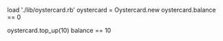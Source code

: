 <!-- In order to use public transport
As a customer
I want money on my card -->

load './lib/oystercard.rb'
oystercard = Oystercard.new
oystercard.balance == 0

<!-- In order to keep using public transport
as a customer
I want to add money to my card -->
oystercard.top_up(10)
balance == 10 <!-- true! -->

<!-- In order to protect my money from theft or loss
As a customer
I want a maximum limit of 90 on my card -->
